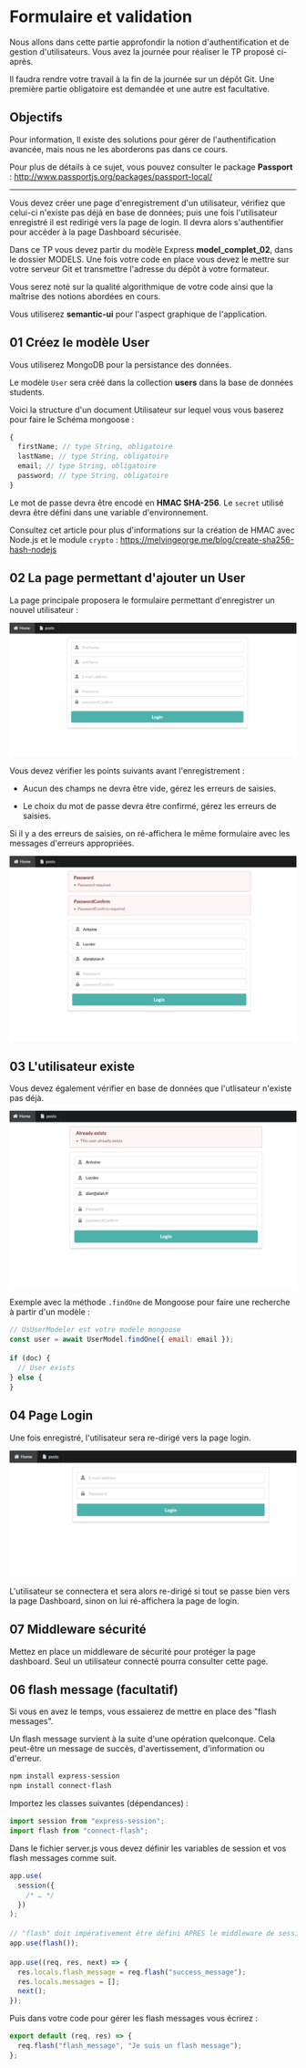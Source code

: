 # Formulaire et validation

Nous allons dans cette partie approfondir la notion d'authentification et de gestion d'utilisateurs. Vous avez la journée pour réaliser le TP proposé ci-après.

Il faudra rendre votre travail à la fin de la journée sur un dépôt Git. Une première partie obligatoire est demandée et une autre est facultative.

## Objectifs

Pour information, Il existe des solutions pour gérer de l'authentification avancée, mais nous ne les aborderons pas dans ce cours.

Pour plus de détails à ce sujet, vous pouvez consulter le package **Passport** : http://www.passportjs.org/packages/passport-local/

---

Vous devez créer une page d'enregistrement d'un utilisateur, vérifiez que celui-ci n'existe pas déjà en base de données; puis une fois l'utilisateur enregistré il est redirigé vers la page de login. Il devra alors s'authentifier pour accéder à la page Dashboard sécurisée.

Dans ce TP vous devez partir du modèle Express **model_complet_02**, dans le dossier MODELS. Une fois votre code en place vous devez le mettre sur votre serveur Git et transmettre l'adresse du dépôt à votre formateur.

Vous serez noté sur la qualité algorithmique de votre code ainsi que la maîtrise des notions abordées en cours.

Vous utiliserez **semantic-ui** pour l'aspect graphique de l'application.

## 01 Créez le modèle User

Vous utiliserez MongoDB pour la persistance des données.

Le modèle `User` sera créé dans la collection **users** dans la base de données students.

Voici la structure d'un document Utilisateur sur lequel vous vous baserez pour faire le Schéma mongoose :

```js
{
  firstName; // type String, obligatoire
  lastName; // type String, obligatoire
  email; // type String, obligatoire
  password; // type String, obligatoire
}
```

Le mot de passe devra être encodé en **HMAC SHA-256**. Le `secret` utilisé devra être défini dans une variable d'environnement.

Consultez cet article pour plus d'informations sur la création de HMAC avec Node.js et le module `crypto` : https://melvingeorge.me/blog/create-sha256-hash-nodejs

## 02 La page permettant d'ajouter un User

La page principale proposera le formulaire permettant d'enregistrer un nouvel utilisateur :

![register](./images/register.png)

Vous devez vérifier les points suivants avant l'enregistrement :

- Aucun des champs ne devra être vide, gérez les erreurs de saisies.

- Le choix du mot de passe devra être confirmé, gérez les erreurs de saisies.

Si il y a des erreurs de saisies, on ré-affichera le même formulaire avec les messages d'erreurs appropriées.

![register_errors](./images/register_errors.png)

## 03 L'utilisateur existe

Vous devez également vérifier en base de données que l'utlisateur n'existe pas déjà.

![register_user](./images/register_user_exists.png)

Exemple avec la méthode `.findOne` de Mongoose pour faire une recherche à partir d'un modèle :

```js
// UsUserModeler est votre modèle mongoose
const user = await UserModel.findOne({ email: email });

if (doc) {
  // User exists
} else {
}
```

## 04 Page Login

Une fois enregistré, l'utilisateur sera re-dirigé vers la page login.

![login](./images/login.png)

L'utilisateur se connectera et sera alors re-dirigé si tout se passe bien vers la page Dashboard, sinon on lui ré-affichera la page de login.

## 07 Middleware sécurité

Mettez en place un middleware de sécurité pour protéger la page dashboard. Seul un utilisateur connecté pourra consulter cette page.

## 06 flash message (facultatif)

Si vous en avez le temps, vous essaierez de mettre en place des "flash messages".

Un flash message survient à la suite d'une opération quelconque. Cela peut-être un message de succès, d'avertissement, d'information ou d'erreur.

```bash
npm install express-session
npm install connect-flash
```

Importez les classes suivantes (dépendances) :

```js
import session from "express-session";
import flash from "connect-flash";
```

Dans le fichier server.js vous devez définir les variables de session et vos flash messages comme suit.

```js
app.use(
  session({
    /* … */
  })
);

// "flash" doit impérativement être défini APRÈS le middleware de session
app.use(flash());

app.use((req, res, next) => {
  res.locals.flash_message = req.flash("success_message");
  res.locals.messages = [];
  next();
});
```

Puis dans votre code pour gérer les flash messages vous écrirez :

```js
export default (req, res) => {
  req.flash("flash_message", "Je suis un flash message");
};
```
